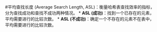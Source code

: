 #平均查找长度 (Average Search Length, ASL)：衡量哈希表查找效率的指标，分为查找成功和查找不成功两种情况。
    *   **ASL (成功)**：找到一个已存在的元素，平均需要进行的比较次数。
    *   **ASL (不成功)**：确定一个不存在的元素不在表中，平均需要进行的比较次数。